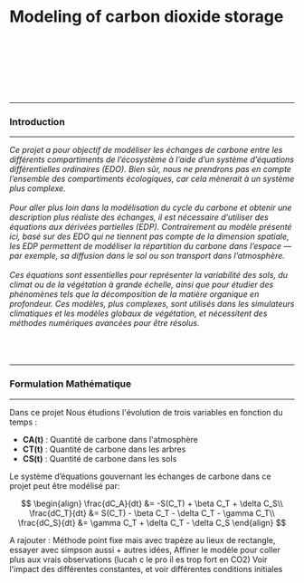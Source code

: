 # Modeling of carbon dioxide storage
<br><br/>
<br><br/>
<br><br/>
***
### **Introduction**
***
_Ce projet a pour objectif de modéliser les échanges de carbone entre les différents compartiments de l’écosystème à l’aide d’un système d’équations différentielles ordinaires (EDO). Bien sûr, nous ne prendrons pas en compte l’ensemble des compartiments écologiques, car cela mènerait à un système plus complexe.
<br><br/>
Pour aller plus loin dans la modélisation du cycle du carbone et obtenir une description plus réaliste des échanges, il est nécessaire d’utiliser des équations aux dérivées partielles (EDP). Contrairement au modèle présenté ici, basé sur des EDO qui ne tiennent pas compte de la dimension spatiale, les EDP permettent de modéliser la répartition du carbone dans l’espace — par exemple, sa diffusion dans le sol ou son transport dans l’atmosphère.
<br><br/>
Ces équations sont essentielles pour représenter la variabilité des sols, du climat ou de la végétation à grande échelle, ainsi que pour étudier des phénomènes tels que la décomposition de la matière organique en profondeur. Ces modèles, plus complexes, sont utilisés dans les simulateurs climatiques et les modèles globaux de végétation, et nécessitent des méthodes numériques avancées pour être résolus._
<br><br/>
<br><br/>
***
### **Formulation Mathématique**
***
Dans ce projet Nous étudions l'évolution de trois variables en fonction du temps :

- **CA(t)** : Quantité de carbone dans l'atmosphère  
- **CT(t)** : Quantité de carbone dans les arbres  
- **CS(t)** : Quantité de carbone dans les sols  

Le système d’équations gouvernant les échanges de carbone dans ce projet peut être modélisé par:

$$
\begin{align}
\frac{dC_A}{dt} &= -S(C_T) + \beta C_T + \delta C_S\\
\frac{dC_T}{dt} &= S(C_T) - \beta C_T - \delta C_T - \gamma C_T\\
\frac{dC_S}{dt} &= \gamma C_T + \delta C_T - \delta C_S
\end{align}
$$






A rajouter :
Méthode point fixe mais avec trapèze au lieux de rectangle, essayer avec simpson aussi + autres idées,
Affiner le modèle pour coller plus aux vrais observations (lucah c le pro il es trop fort en CO2)
Voir l'impact des différentes constantes, et voir différentes conditions initiales
